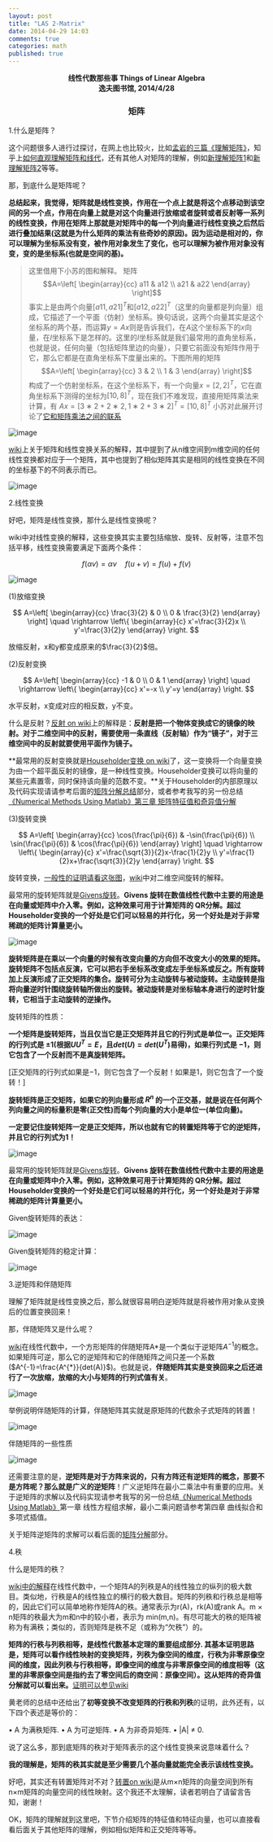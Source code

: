 ```yaml
---
layout: post
title: "LAS 2-Matrix"
date: 2014-04-29 14:03
comments: true
categories: math
published: true
---
```


**<center>线性代数那些事 Things of Linear Algebra</center>**
**<center>逸夫图书馆, 2014/4/28</center>**

### <center>矩阵</center>

1.什么是矩阵？

这个问题很多人进行过探讨，在网上也比较火，比如[孟岩的三篇《理解矩阵》](http://blog.csdn.net/myan/article/details/647511)，知乎上[如何直观理解矩阵和线代](http://www.zhihu.com/question/21082351)，还有其他人对矩阵的理解，例如[新理解矩阵1](http://spaces.ac.cn/index.php/archives/1765/)和[新理解矩阵2](http://spaces.ac.cn/index.php/archives/1768/)等等。

那，到底什么是矩阵呢？

**总结起来，我觉得，矩阵就是线性变换，作用在一个点上就是将这个点移动到该空间的另一个点，作用在向量上就是对这个向量进行放缩或者旋转或者反射等一系列的线性变换，作用在矩阵上那就是对矩阵中的每一个列向量进行线性变换之后然后进行叠加结果(这就是为什么矩阵的乘法有些奇妙的原因)。因为运动是相对的，你可以理解为坐标系没有变，被作用对象发生了变化，也可以理解为被作用对象没有变，变的是坐标系(也就是空间的基)。**

> 这里借用下小苏的图和解释。
矩阵$$A=\left[ \begin{array}{cc} a11 & a12 \\ a21 & a22 \end{array} \right]$$
事实上是由两个向量$[a11,a21]^T$和$[a12,a22]^T$（这里的向量都是列向量）组成，它描述了一个平面（仿射）坐标系。换句话说，这两个向量其实是这个坐标系的两个基，而运算$y=Ax$则是告诉我们，在$A$这个坐标系下的$x$向量，在$I$坐标系下是怎样的。这里的$I$坐标系就是我们最常用的直角坐标系，也就是说，任何向量（包括矩阵里边的向量），只要它前面没有矩阵作用于它，那么它都是在直角坐标系下度量出来的。下图所用的矩阵$$A=\left[ \begin{array}{cc} 3 & 2 \\ 1 & 3 \end{array} \right]$$
构成了一个仿射坐标系，在这个坐标系下，有一个向量$x=[2,2]^T$，它在直角坐标系下测得的坐标为$[10,8]^T$，现在我们不难发现，直接用矩阵乘法来计算，有
$Ax=[3∗2+2∗2,1∗2+3∗2]^T=[10,8]^T$
小苏对此展开讨论了[它和矩阵乘法之间的联系](http://spaces.ac.cn/index.php/archives/1768/)

![image](http://hujiaweibujidao.github.io/images/math/xianxinbianhua.png)

[wiki](http://zh.wikipedia.org/wiki/%E7%9F%A9%E9%98%B5)上关于矩阵和线性变换关系的解释，其中提到了从n维空间到m维空间的任何线性变换都对应于一个矩阵，其中也提到了相似矩阵其实是相同的线性变换在不同的坐标基下的不同表示而已。

![image](http://hujiaweibujidao.github.io/images/math/xianxingbianhuan.png)

2.线性变换

好吧，矩阵是线性变换，那什么是线性变换呢？

wiki中对线性变换的解释，这些变换其实主要包括缩放、旋转、反射等，注意不包括平移，线性变换需要满足下面两个条件：

$$f(\alpha v)=\alpha v \quad f(u+v)=f(u)+f(v)$$

![image](http://hujiaweibujidao.github.io/images/math/xianxinbianhua2.png)

(1)放缩变换

$$
A=\left[ \begin{array}{cc} \frac{3}{2} & 0 \\ 0 & \frac{3}{2} \end{array} \right] \quad
\rightarrow \left\{ \begin{array}{c} x'=\frac{3}{2}x \\ y'=\frac{3}{2}y \end{array} \right.
$$

放缩反射，x和y都变成原来的$\frac{3}{2}$倍。

(2)反射变换

$$
A=\left[ \begin{array}{cc} -1 & 0 \\ 0 & 1 \end{array} \right] \quad
\rightarrow \left\{ \begin{array}{cc} x'=-x \\ y'=y \end{array} \right.
$$

水平反射，x变成对应的相反数，y不变。

什么是反射？[反射 on wiki](http://zh.wikipedia.org/wiki/%E5%8F%8D%E5%B0%84_(%E6%95%B0%E5%AD%A6))上的解释是：**反射是把一个物体变换成它的镜像的映射。对于二维空间中的反射，需要使用一条直线（反射轴）作为“镜子”，对于三维空间中的反射就要使用平面作为镜子。**

**最常用的反射变换就是[Householder变换 on wiki](http://zh.wikipedia.org/wiki/%E8%B1%AA%E6%96%AF%E9%9C%8D%E5%B0%94%E5%BE%B7%E5%8F%98%E6%8D%A2)了，这一变换将一个向量变换为由一个超平面反射的镜像，是一种线性变换。Householder变换可以将向量的某些元素置零，同时保持该向量的范数不变。**关于Householder的内部原理以及代码实现请请参考后面的[矩阵分解总结](http://hujiaweibujidao.github.io/blog/2014/04/29/linearalgebra-summary-6/)部分，或者参考我写的另一份总结[《Numerical Methods Using Matlab》第三章 矩阵特征值和奇异值分解](http://hujiaweibujidao.github.io/blog/2014/04/23/numerical-methods-using-matlab/)

(3)旋转变换

$$
A=\left[ \begin{array}{cc} \cos(\frac{\pi}{6}) & -\sin(\frac{\pi}{6}) \\ \sin(\frac{\pi}{6}) & \cos(\frac{\pi}{6}) \end{array} \right] \quad
\rightarrow \left\{ \begin{array}{c} x'=\frac{\sqrt{3}}{2}x-\frac{1}{2}y \\ y'=\frac{1}{2}x+\frac{\sqrt{3}}{2}y \end{array} \right.
$$

旋转变换，[一般性的证明请看这张图](http://hujiaweibujidao.github.io/images/math/xuanzhuanbianhuan.png)，[wiki](http://zh.wikipedia.org/wiki/%E6%97%8B%E8%BD%AC)中对二维空间旋转的解释。

最常用的旋转矩阵就是[Givens旋转](http://zh.wikipedia.org/wiki/%E5%90%89%E6%96%87%E6%96%AF%E6%97%8B%E8%BD%AC)。**Givens 旋转在数值线性代数中主要的用途是在向量或矩阵中介入零。例如，这种效果可用于计算矩阵的 QR分解。超过Householder变换的一个好处是它们可以轻易的并行化，另一个好处是对于非常稀疏的矩阵计算量更小。**

![image](http://hujiaweibujidao.github.io/images/math/xuanzhuanbianhuan2.png)

**旋转矩阵是在乘以一个向量的时候有改变向量的方向但不改变大小的效果的矩阵。旋转矩阵不包括点反演，它可以把右手坐标系改变成左手坐标系或反之。所有旋转加上反演形成了正交矩阵的集合。旋转可分为主动旋转与被动旋转。主动旋转是指将向量逆时针围绕旋转轴所做出的旋转。被动旋转是对坐标轴本身进行的逆时针旋转，它相当于主动旋转的逆操作。**

旋转矩阵的性质：

**一个矩阵是旋转矩阵，当且仅当它是正交矩阵并且它的行列式是单位一。正交矩阵的行列式是 ±1(根据$U U^{T}=E$，且$det(U)=det(U^{T})$易得)，如果行列式是 −1，则它包含了一个反射而不是真旋转矩阵。**

[正交矩阵的行列式如果是−1，则它包含了一个反射！如果是1，则它包含了一个旋转！]

**旋转矩阵是正交矩阵，如果它的列向量形成 ${R}^{n}$ 的一个正交基，就是说在任何两个列向量之间的标量积是零(正交性)而每个列向量的大小是单位一(单位向量)。**

**一定要记住旋转矩阵一定是正交矩阵，所以也就有它的转置矩阵等于它的逆矩阵，并且它的行列式为1！**

![image](http://hujiaweibujidao.github.io/images/math/xuanzhuanjuzhen.png)

最常用的旋转矩阵就是[Givens旋转](http://zh.wikipedia.org/wiki/%E5%90%89%E6%96%87%E6%96%AF%E6%97%8B%E8%BD%AC)。**Givens 旋转在数值线性代数中主要的用途是在向量或矩阵中介入零。例如，这种效果可用于计算矩阵的 QR分解。超过Householder变换的一个好处是它们可以轻易的并行化，另一个好处是对于非常稀疏的矩阵计算量更小。**

Given旋转矩阵的表达：

![image](http://hujiaweibujidao.github.io/images/math/givens.png)

Given旋转矩阵的稳定计算：

![image](http://hujiaweibujidao.github.io/images/math/givens2.png)

3.逆矩阵和伴随矩阵

理解了矩阵就是线性变换之后，那么就很容易明白逆矩阵就是将被作用对象从变换后的位置变换回来！

那，伴随矩阵又是什么呢？

[wiki](http://zh.wikipedia.org/wiki/%E4%BC%B4%E9%9A%8F%E7%9F%A9%E9%98%B5)在线性代数中，一个方形矩阵的伴随矩阵A*是一个类似于逆矩阵$A^{-1}$的概念。如果矩阵可逆，那么它的逆矩阵和它的伴随矩阵之间只差一个系数($A^{-1}=\frac{A^{*}}{det(A)}$)。也就是说，**伴随矩阵其实是变换回来之后还进行了一次放缩，放缩的大小与矩阵的行列式值有关**。

![image](http://hujiaweibujidao.github.io/images/math/bansuijuzhen.png)

举例说明伴随矩阵的计算，伴随矩阵其实就是原矩阵的代数余子式矩阵的转置！

![image](http://hujiaweibujidao.github.io/images/math/bansuijuzhen2.png)

伴随矩阵的一些性质

![image](http://hujiaweibujidao.github.io/images/math/bansuijuzhen3.png)

还需要注意的是，**逆矩阵是对于方阵来说的，只有方阵还有逆矩阵的概念，那要不是方阵呢？那么就是广义的逆矩阵**！广义逆矩阵在最小二乘法中有重要的应用。关于逆矩阵的求解以及代码实现请参考我写的另一份总结[《Numerical Methods Using Matlab》](http://hujiaweibujidao.github.io/blog/2014/04/23/numerical-methods-using-matlab/)第一章 线性方程组求解，最小二乘问题请参考第四章 曲线拟合和多项式插值。

关于矩阵逆矩阵的求解可以看后面的[矩阵分解](http://hujiaweibujidao.github.io/blog/2014/04/29/linearalgebra-summary-6/)部分。

4.秩

什么是矩阵的秩？

[wiki中的解释](http://zh.wikipedia.org/wiki/%E7%A7%A9_(%E7%BA%BF%E6%80%A7%E4%BB%A3%E6%95%B0))在线性代数中，一个矩阵A的列秩是A的线性独立的纵列的极大数目。类似地，行秩是A的线性独立的横行的极大数目。矩阵的列秩和行秩总是相等的，因此它们可以简单地称作矩阵A的秩。通常表示为r(A)，rk(A)或rank A。m × n矩阵的秩最大为m和n中的较小者，表示为 min(m,n)。有尽可能大的秩的矩阵被称为有满秩；类似的，否则矩阵是秩不足（或称为“欠秩”）的。

**矩阵的行秩与列秩相等，是线性代数基本定理的重要组成部分. 其基本证明思路是，矩阵可以看作线性映射的变换矩阵，列秩为像空间的维度，行秩为非零原像空间的维度，因此列秩与行秩相等，即像空间的维度与非零原像空间的维度相等（这里的非零原像空间是指约去了零空间后的商空间：原像空间）。这从矩阵的奇异值分解就可以看出来。**[证明可以参见wiki](http://zh.wikipedia.org/wiki/%E7%A7%A9_(%E7%BA%BF%E6%80%A7%E4%BB%A3%E6%95%B0))

黄老师的总结中还给出了**初等变换不改变矩阵的行秩和列秩**的证明，此外还有，以下四个表述是等价的：

• A 为满秩矩阵. 
• A 为可逆矩阵. 
• A 为非奇异矩阵.
• |A| $\ne$ 0.

说了这么多，那到底矩阵的秩对于矩阵表示的这个线性变换来说意味着什么？

**我的理解是，矩阵的秩其实就是至少需要几个基向量就能完全表示该线性变换。**

<!--
矩阵的一个重要用途是解线性方程组。线性方程组中未知量的系数可以排成一个矩阵，加上常数项，则称为增广矩阵。另一个重要用途是表示线性变换，即是诸如f(x)  = 4x之类的线性函数的推广。设定基底后，某个向量v可以表示为m×1的矩阵,而线性变换f可以表示为行数为m的矩阵A，使得经过变换后得到的向量f(v)可以表示成Av的形式。矩阵的特征值和特征向量可以揭示线性变换的深层特性。
-->

好吧，其实还有转置矩阵对不对？[转置on wiki](http://zh.wikipedia.org/wiki/%E8%BD%89%E7%BD%AE)是从m×n矩阵的向量空间到所有n×m矩阵的向量空间的线性映射。这个我还不太理解，读者若明白了请留言告知，谢谢！

OK，矩阵的理解就到这里吧，下节介绍矩阵的特征值和特征向量，也可以直接看看后面关于其他矩阵的理解，例如相似矩阵和正交矩阵等等。







